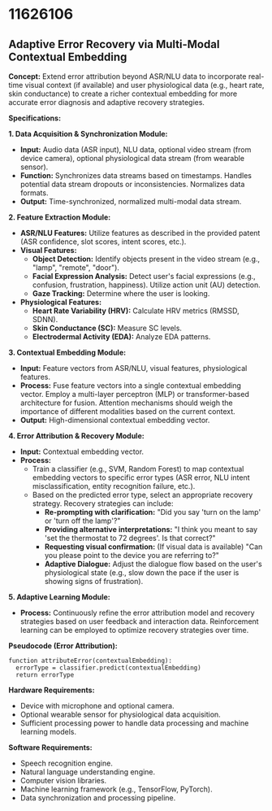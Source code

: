# 11626106

## Adaptive Error Recovery via Multi-Modal Contextual Embedding

**Concept:** Extend error attribution beyond ASR/NLU data to incorporate real-time visual context (if available) and user physiological data (e.g., heart rate, skin conductance) to create a richer contextual embedding for more accurate error diagnosis and adaptive recovery strategies.

**Specifications:**

**1. Data Acquisition & Synchronization Module:**

*   **Input:** Audio data (ASR input), NLU data, optional video stream (from device camera), optional physiological data stream (from wearable sensor).
*   **Function:**  Synchronizes data streams based on timestamps. Handles potential data stream dropouts or inconsistencies.  Normalizes data formats.
*   **Output:** Time-synchronized, normalized multi-modal data stream.

**2. Feature Extraction Module:**

*   **ASR/NLU Features:**  Utilize features as described in the provided patent (ASR confidence, slot scores, intent scores, etc.).
*   **Visual Features:**
    *   **Object Detection:** Identify objects present in the video stream (e.g., "lamp", "remote", "door").
    *   **Facial Expression Analysis:** Detect user's facial expressions (e.g., confusion, frustration, happiness).  Utilize action unit (AU) detection.
    *   **Gaze Tracking:** Determine where the user is looking.
*   **Physiological Features:**
    *   **Heart Rate Variability (HRV):** Calculate HRV metrics (RMSSD, SDNN).
    *   **Skin Conductance (SC):** Measure SC levels.
    *   **Electrodermal Activity (EDA):**  Analyze EDA patterns.

**3. Contextual Embedding Module:**

*   **Input:** Feature vectors from ASR/NLU, visual features, physiological features.
*   **Process:**  Fuse feature vectors into a single contextual embedding vector.  Employ a multi-layer perceptron (MLP) or transformer-based architecture for fusion.  Attention mechanisms should weigh the importance of different modalities based on the current context.
*   **Output:** High-dimensional contextual embedding vector.

**4. Error Attribution & Recovery Module:**

*   **Input:** Contextual embedding vector.
*   **Process:**
    *   Train a classifier (e.g., SVM, Random Forest) to map contextual embedding vectors to specific error types (ASR error, NLU intent misclassification, entity recognition failure, etc.).
    *   Based on the predicted error type, select an appropriate recovery strategy.  Recovery strategies can include:
        *   **Re-prompting with clarification:** "Did you say 'turn on the lamp' or 'turn off the lamp'?"
        *   **Providing alternative interpretations:** "I think you meant to say 'set the thermostat to 72 degrees'. Is that correct?"
        *   **Requesting visual confirmation:**  (If visual data is available) "Can you please point to the device you are referring to?"
        *   **Adaptive Dialogue:** Adjust the dialogue flow based on the user's physiological state (e.g., slow down the pace if the user is showing signs of frustration).

**5. Adaptive Learning Module:**

*   **Process:** Continuously refine the error attribution model and recovery strategies based on user feedback and interaction data.  Reinforcement learning can be employed to optimize recovery strategies over time.

**Pseudocode (Error Attribution):**

```
function attributeError(contextualEmbedding):
  errorType = classifier.predict(contextualEmbedding)
  return errorType
```

**Hardware Requirements:**

*   Device with microphone and optional camera.
*   Optional wearable sensor for physiological data acquisition.
*   Sufficient processing power to handle data processing and machine learning models.

**Software Requirements:**

*   Speech recognition engine.
*   Natural language understanding engine.
*   Computer vision libraries.
*   Machine learning framework (e.g., TensorFlow, PyTorch).
*   Data synchronization and processing pipeline.